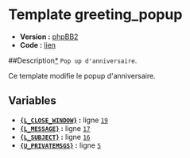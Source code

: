 # Template greeting_popup

* __Version :__ [phpBB2](.)
* __Code :__ [lien](../../src/subsilver/greeting_popup.tpl)

##Description[*](https://fa-tvars.appspot.com/tpl/subsilver/greeting_popup)
`Pop up d'anniversaire`.

Ce template modifie le popup d'anniversaire.

## Variables

* __[`{L_CLOSE_WINDOW}`](https://github.com/Etana/t/blob/master/var/L_CLOSE_WINDOW.md#readme) :__ ligne [`19`](../../src/subsilver/greeting_popup.tpl#L19)
* __[`{L_MESSAGE}`](https://github.com/Etana/t/blob/master/var/L_MESSAGE.md#readme) :__ ligne [`17`](../../src/subsilver/greeting_popup.tpl#L17)
* __[`{L_SUBJECT}`](https://github.com/Etana/t/blob/master/var/L_SUBJECT.md#readme) :__ ligne [`16`](../../src/subsilver/greeting_popup.tpl#L16)
* __[`{U_PRIVATEMSGS}`](https://github.com/Etana/t/blob/master/var/U_PRIVATEMSGS.md#readme) :__ ligne [`5`](../../src/subsilver/greeting_popup.tpl#L5)
